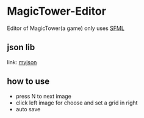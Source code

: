 # MagicTower-Editor
Editor of MagicTower(a game)
only uses [SFML](https://www.sfml-dev.org/index.php)
## json lib
link: [myjson](https://github.com/llz-lian/myjson)
## how to use
* press N to next image
* click left image for choose and set a grid in right
* auto save
